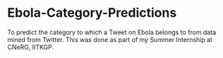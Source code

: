 # Ebola-Category-Predictions
To predict the category to which a Tweet on Ebola belongs to from data mined from Twitter.
This was done as part of my Summer Internship at CNeRG, IITKGP.
